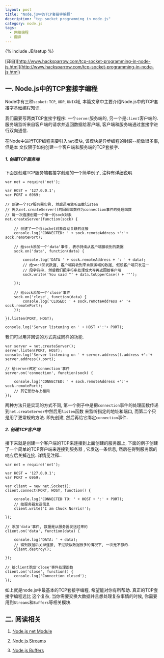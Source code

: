 ```yaml
---
layout: post
title: "Node.js中的TCP套接字编程"
description: "tcp socket programming in node.js"
category: node.js
tags: 
  - 网络编程
  - 翻译
---
```

{% include JB/setup %}

[译自][http://www.hacksparrow.com/tcp-socket-programming-in-node-js.html](http://www.hacksparrow.com/tcp-socket-programming-in-node-js.html)

## 一. Node.js中的TCP套接字编程

Node中有三种`scoket`: `TCP`, `UDP`, `UNIX`域, 本篇文章中主要介绍Node.js中的TCP套
接字基础编程知识.

我们需要写两类TCP套接字程序: 一个`server`服务端的, 另一个是`client`客户端的. 
服务端监听来自客户端的请求并返回数据给客户端, 客户端和服务端通过套接字进行双向通信.

在Node中进行TCP编程需要引入`net`模块, 该模块是异步编程的封装--能做很多事, 但是本
文仅限于如何创建一个客户端和服务端的TCP套接字.

<!--more-->

##### 1. 创建TCP服务端

下面是创建TCP服务端套接字创建的一个简单例子, 注释有详细说明.

    var net = require('net');

    var HOST = '127.0.0.1';
    var PORT = 6969;

    // 创建一个TCP服务器实例, 然后调用监听函数listen
    // 传入net.createServer()的回调函数作为connection事件的处理函数
    // 每一次连接创建一个唯一的sock对象
    net.createServer(function(sock) {
        
        // 创建了一个与socket对象自动关联的连接
        console.log('CONNECTED: ' + sock.remoteAddress +':'+ sock.remotePort);
        
        // 给sock添加一个'data'事件, 表示持续从客户端接收到的数据
        sock.on('data', function(data) {
            
            console.log('DATA ' + sock.remoteAddress + ': ' + data);
            // 给sock回发数据, 客户端将收到来自服务端的数据, 假设客户端只发送一
            // 段字符串, 然后我们把字符串处理成大写再返回给客户端
            sock.write('You said "' + data.toUpperCase() + '"');
            
        });
        
        // 给sock添加一个'close'事件
        sock.on('close', function(data) {
            console.log('CLOSED: ' + sock.remoteAddress +' '+ sock.remotePort);
        });
        
    }).listen(PORT, HOST);

    console.log('Server listening on ' + HOST +':'+ PORT);

我们可以用非回调的方式完成同样的功能.

    var server = net.createServer(); 
    server.listen(PORT, HOST);
    console.log('Server listening on ' + server.address().address +':'+ server.address().port);

    // 给server绑定'connection'事件
    server.on('connection', function(sock) {
        
        console.log('CONNECTED: ' + sock.remoteAddress +':'+ sock.remotePort);
        // 其它部分与上相同
    });

两种方法只是实现的方式不同, 第一个例子中是把`connection`事件的处理函数传递到`net.createServer`中然后用`listen`函数
来监听指定的地址和端口, 而第二个只是用了更常规的方法. 即先创建, 然后再给它绑定`connection`事件.

##### 2. 创建TCP客户端

接下来就是创建一个客户端的TCP来连接到上面创建的服务器上, 下面的例子创建了一个简单的TCP客户端来连接到服务器
, 它发送一条信息, 然后在得到服务器的响应后关掉连接. 详情见注释..

    var net = require('net');

    var HOST = '127.0.0.1';
    var PORT = 6969;

    var client = new net.Socket();
    client.connect(PORT, HOST, function() {

        console.log('CONNECTED TO: ' + HOST + ':' + PORT);
        // 给服务器发送信息
        client.write('I am Chuck Norris!');

    });

    // 添加'data'事件, 数据是从服务器发送过来的
    client.on('data', function(data) {
        
        console.log('DATA: ' + data);
        // 得到数据后关掉连接, 不过貌似数据很多的情况下, 一次是不够的.
        client.destroy();
        
    });

    // 给client添加'close'事件处理函数
    client.on('close', function() {
        console.log('Connection closed');
    });

如上就是node.js中最基本的TCP套接字编程, 希望能对你有所帮助. 真正的TCP套接字编程远比
这个复杂, 当你需要交换大数据并且想处理复杂事情的时候, 你需要用到`Streams`和`Buffers`等相关模块.

## 二. 阅读相关

1. [Node.js net Module](http://nodejs.org/docs/v0.4.12/api/net.html])

2. [Node.js Streams](http://nodejs.org/docs/v0.4.12/api/streams.html)

3. [Node.js Buffers](http://nodejs.org/docs/v0.4.12/api/buffers.html)
